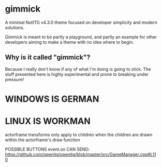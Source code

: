# gimmick

A minimal NotITG v4.3.0 theme focused on developer simplicity and modern
solutions.

Gimmick is meant to be partly a playground, and partly an example for other
developers aiming to make a theme with no idea where to begin.

## Why is it called "gimmick"?

Because I really don't know if any of what I'm doing is going to stick. The
stuff presented here is highly experimental and prone to breaking under
pressure!

# WINDOWS IS GERMAN
# LINUX IS WORKMAN

actorframe transforms only apply to children when the children are drawn within the actorframe's draw function

POSSIBLE BUTTONS event.on CAN SEND:
https://github.com/openitg/openitg/blob/master/src/GameManager.cpp#L110
